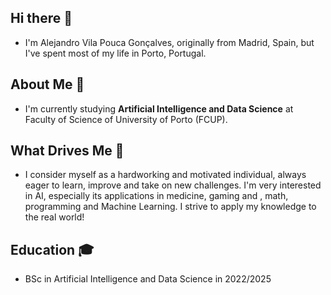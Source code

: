 ## Hi there 👋
- I'm Alejandro Vila Pouca Gonçalves, originally from Madrid, Spain, but I've spent most of my life in Porto, Portugal.

## About Me 🤔
- I'm currently studying **Artificial Intelligence and Data Science** at Faculty of Science of University of Porto (FCUP).

## What Drives Me 🚀 
- I consider myself as a hardworking and motivated individual, always eager to learn, improve and take on new challenges. I'm very interested in AI, especially its applications in medicine, gaming and , math, programming and Machine Learning. I strive to apply my knowledge to the real world!

## Education 🎓
- BSc in Artificial Intelligence and Data Science in 2022/2025

<!--
**Alejandro-131004/Alejandro-131004** is a ✨ _special_ ✨ repository because its `README.md` (this file) appears on your GitHub profile.

Here are some ideas to get you started:

- 🔭 I’m currently working on ...
- 🌱 I’m currently learning ...
- 👯 I’m looking to collaborate on ...
- 🤔 I’m looking for help with ...
- 💬 Ask me about ...
- 📫 How to reach me: ...
- 😄 Pronouns: ...
- ⚡ Fun fact: ...
-->

